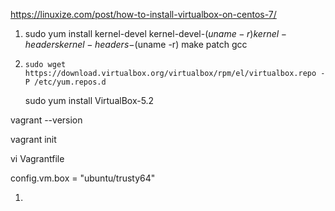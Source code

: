 https://linuxize.com/post/how-to-install-virtualbox-on-centos-7/

1. sudo yum install kernel-devel kernel-devel-$(uname -r) kernel-headers kernel-headers-$(uname -r) make patch gcc

2. ```
   sudo wget https://download.virtualbox.org/virtualbox/rpm/el/virtualbox.repo -P /etc/yum.repos.d
   ```

   sudo yum install VirtualBox-5.2

   



vagrant --version

vagrant init

vi Vagrantfile

  config.vm.box = "ubuntu/trusty64"



1. 

   

   

   